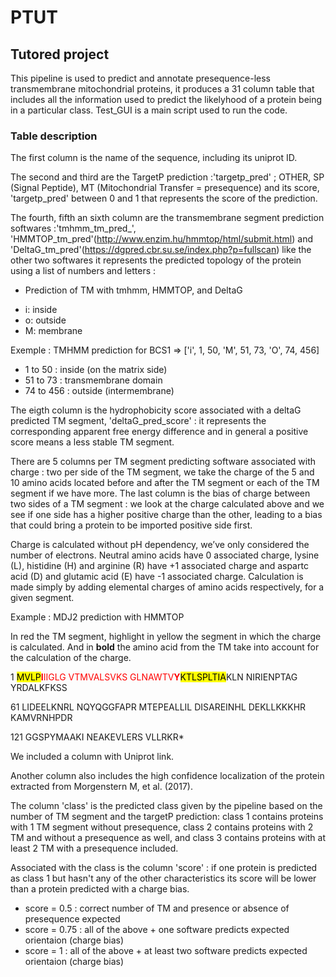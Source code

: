 # PTUT

## Tutored project
This pipeline is used to predict and annotate presequence-less transmembrane mitochondrial proteins, it produces a 31 column table that includes all the information used to predict the likelyhood of a protein being in a particular class.
Test_GUI is a main script used to run the code.

### Table description
The first column is the name of the sequence, including its uniprot ID. 

The second and third are the TargetP prediction :'targetp_pred' ; OTHER, SP (Signal Peptide), MT (Mitochondrial Transfer = presequence) and its score, 'targetp_pred' between 0 and 1 that represents the score of the prediction.

The fourth, fifth an sixth column are the transmembrane segment prediction softwares :'tmhmm_tm_pred_', 'HMMTOP_tm_pred'(http://www.enzim.hu/hmmtop/html/submit.html) and 'DeltaG_tm_pred'(https://dgpred.cbr.su.se/index.php?p=fullscan) like the other two softwares it represents the predicted topology of the protein using a list of numbers and letters :

- Prediction of TM with tmhmm, HMMTOP, and DeltaG

* i: inside
* o: outside
* M: membrane

Exemple : TMHMM prediction for BCS1 ⇒ ['i', 1, 50, 'M', 51, 73, 'O', 74, 456]

* 1 to 50 : inside (on the matrix side)
* 51 to 73 : transmembrane domain
* 74 to 456 : outside (intermembrane)

The eigth column is the hydrophobicity score associated with a deltaG predicted TM segment, 'deltaG_pred_score' : it represents the corresponding apparent free energy difference and in general a positive score means a less stable TM segment.

There are 5 columns per TM segment predicting software associated with charge : two per side of the TM segment, we take the charge of the 5 and 10 amino acids located before and after the TM segment or each of the TM segment if we have more. The last column is the bias of charge between two sides of a TM segment : we look at the charge calculated above and we see if one side has a higher positive charge than the other, leading to a bias that could bring a protein to be imported positive side first.

Charge is calculated without pH dependency, we’ve only considered the number of electrons. Neutral amino acids have 0 associated charge, lysine (L), histidine (H) and arginine (R) have +1 associated charge and aspartc acid (D) and glutamic acid (E) have -1 associated charge. Calculation is made simply by adding elemental charges of amino acids respectively, for a given segment.

Example : MDJ2 prediction with HMMTOP 

In red the TM segment, highlight in yellow the segment in which the charge is calculated. And in **bold** the amino acid from the TM take into account for the calculation of the charge. 

1 <mark>MVLP</mark><span style="color: red;">**I**IIGLG VTMVALSVKS GLNAWTV**Y**</span><mark>KTLSPLTIA</mark>KLN NIRIENPTAG YRDALKFKSS

61 LIDEELKNRL NQYQGGFAPR MTEPEALLIL DISAREINHL DEKLLKKKHR KAMVRNHPDR 

121 GGSPYMAAKI NEAKEVLERS VLLRKR*


We included a column with Uniprot link.

Another column also includes the high confidence localization of the protein extracted from Morgenstern M, et al. (2017).

The column 'class' is the predicted class given by the pipeline based on the number of TM segment and the targetP prediction: class 1 contains proteins with 1 TM segment without presequence, class 2 contains proteins with 2 TM and without a presequence as well, and class 3 contains proteins with at least 2 TM with a presequence included.

Associated with the class is the column 'score' : if one protein is predicted as class 1 but hasn't any of the other characteristics its score will be lower than a protein predicted with a charge bias.

* score = 0.5 : correct number of TM and presence or absence of presequence expected
* score = 0.75 : all of the above + one software predicts expected orientaion (charge bias)
* score = 1 : all of the above + at least two software predicts expected orientaion (charge bias)


 







